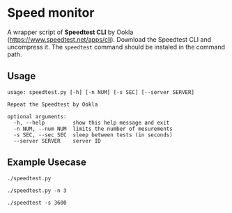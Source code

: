 # Speed monitor
A wrapper script of **Speedtest CLI** by Ookla (https://www.speedtest.net/apps/cli).
Download the Speedtest CLI and uncompress it.
The `speedtest` command should be instaled in the command path.

## Usage
```
usage: speedtest.py [-h] [-n NUM] [-s SEC] [--server SERVER]

Repeat the Speedtest by Ookla

optional arguments:
  -h, --help         show this help message and exit
  -n NUM, --num NUM  limits the number of mesurements
  -s SEC, --sec SEC  sleep between tests (in seconds)
  --server SERVER    server ID
```

## Example Usecase
```
./speedtest.py
```
```
./speedtest.py -n 3
```
```
./speedtest -s 3600
```
